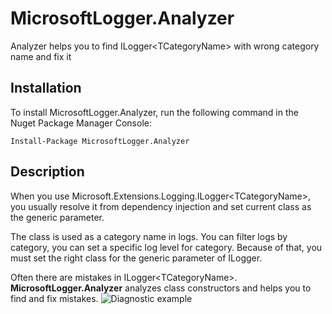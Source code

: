 # MicrosoftLogger.Analyzer

Analyzer helps you to find ILogger\<TCategoryName\> with wrong category name and fix it

## Installation

To install MicrosoftLogger.Analyzer, run the following command in the Nuget Package Manager Console:

```
Install-Package MicrosoftLogger.Analyzer
```

## Description

When you use Microsoft.Extensions.Logging.ILogger\<TCategoryName\>, you usually resolve it from dependency injection and set current class as the generic parameter.

The class is used as a category name in logs. You can filter logs by category, you can set a specific log level for category. Because of that, you must set the right class for the generic parameter of ILogger.

Often there are mistakes in ILogger\<TCategoryName\>. **MicrosoftLogger.Analyzer** analyzes class constructors and helps you to find and fix mistakes.
![Diagnostic example](https://raw.githubusercontent.com/PavelStefanov/MicrosoftLogger.Analyzer/master/img/example1.png)
